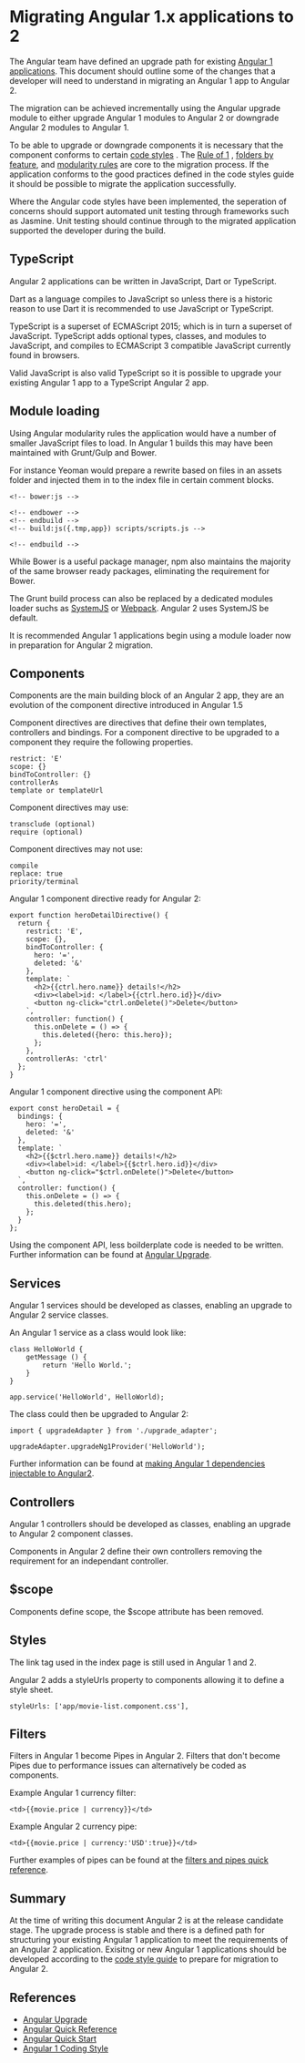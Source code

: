 # Migrating Angular 1.x applications to 2

The Angular team have defined an upgrade path for existing [Angular 1 applications](https://angular.io/docs/ts/latest/guide/upgrade.html). This document should outline some of the changes that a developer will need to understand in migrating an Angular 1 app to Angular 2.

The migration can be achieved incrementally using the Angular upgrade module to either upgrade Angular 1 modules to Angular 2 or downgrade Angular 2 modules to Angular 1.

To be able to upgrade or downgrade components it is necessary that the component conforms to certain [code styles](https://github.com/johnpapa/angular-styleguide/blob/master/a1/README.md) . The [Rule of 1](https://github.com/johnpapa/angular-styleguide/blob/master/a1/README.md#style-y001)  , [folders by feature](https://github.com/johnpapa/angular-styleguide/blob/master/a1/README.md#folders-by-feature-structure), and [modularity rules](https://github.com/johnpapa/angular-styleguide/blob/master/a1/README.md#modularity) are core to the migration process. If the application conforms to the good practices defined in the code styles guide it should be possible to migrate the application successfully.

Where the Angular code styles have been implemented, the seperation of concerns should support automated unit testing through frameworks such as Jasmine. Unit testing should continue through to the migrated application supported the developer during the build.

## TypeScript

Angular 2 applications can be written in JavaScript, Dart or TypeScript.

Dart as a language compiles to JavaScript so unless there is a historic reason to use Dart it is recommended to use JavaScript or TypeScript.

TypeScript is a superset of ECMAScript 2015; which is in turn a superset of JavaScript. TypeScript adds optional types, classes, and modules to JavaScript, and compiles to ECMAScript 3 compatible JavaScript currently found in browsers.

Valid JavaScript is also valid TypeScript so it is possible to upgrade your existing Angular 1 app to a TypeScript Angular 2 app.  

## Module loading

Using Angular modularity rules the application would have a number of smaller JavaScript files to load. In Angular 1 builds this may have been maintained with Grunt/Gulp and Bower.

For instance Yeoman would prepare a rewrite based on files in an assets folder and injected them in to the index file in certain comment blocks. 

	<!-- bower:js -->
	
	<!-- endbower -->
	<!-- endbuild -->
	<!-- build:js({.tmp,app}) scripts/scripts.js -->
	
	<!-- endbuild -->
	
While Bower is a useful package manager, npm also maintains the majority of the same browser ready packages, eliminating the requirement for Bower.

The Grunt build process can also be replaced by a dedicated modules loader suchs as [SystemJS](https://github.com/systemjs/systemjs) or [Webpack](http://webpack.github.io/). Angular 2 uses SystemJS be default.

It is recommended Angular 1 applications begin using a module loader now in preparation for Angular 2 migration.

## Components

Components are the main building block of an Angular 2 app, they are an evolution of the component directive introduced in Angular 1.5

Component directives are directives that define their own templates, controllers and bindings. For a component directive to be upgraded to a component they require the following properties.
	
	restrict: 'E'
	scope: {}
	bindToController: {}
	controllerAs
	template or templateUrl

Component directives may use:	
	
	transclude (optional)
	require (optional)
	
Component directives may not use:

	compile
	replace: true
	priority/terminal

Angular 1 component directive ready for Angular 2:

	export function heroDetailDirective() {
	  return {
	    restrict: 'E',
	    scope: {},
	    bindToController: {
	      hero: '=',
	      deleted: '&'
	    },
	    template: `
	      <h2>{{ctrl.hero.name}} details!</h2>
	      <div><label>id: </label>{{ctrl.hero.id}}</div>
	      <button ng-click="ctrl.onDelete()">Delete</button>
	    `,
	    controller: function() {
	      this.onDelete = () => {
	        this.deleted({hero: this.hero});
	      };
	    },
	    controllerAs: 'ctrl'
	  };
	}

Angular 1 component directive using the component API:

	export const heroDetail = {
	  bindings: {
	    hero: '=',
	    deleted: '&'
	  },
	  template: `
	    <h2>{{$ctrl.hero.name}} details!</h2>
	    <div><label>id: </label>{{$ctrl.hero.id}}</div>
	    <button ng-click="$ctrl.onDelete()">Delete</button>
	  `,
	  controller: function() {
	    this.onDelete = () => {
	      this.deleted(this.hero);
	    };
	  }
	};
	
Using the component API, less boilderplate code is needed to be written. Further information can be found at [Angular Upgrade](https://angular.io/docs/ts/latest/guide/upgrade.html).

## Services

Angular 1 services should be developed as classes, enabling an upgrade to Angular 2 service classes.  

An Angular 1 service as a class would look like:

	class HelloWorld {  
	    getMessage () {
	        return 'Hello World.';
	    }
	}

	app.service('HelloWorld', HelloWorld); 


The class could then be upgraded to Angular 2:

	import { upgradeAdapter } from './upgrade_adapter';

	upgradeAdapter.upgradeNg1Provider('HelloWorld'); 

Further information can be found at [making Angular 1 dependencies injectable to Angular2](https://angular.io/docs/ts/latest/guide/upgrade.html#!#making-angular-1-dependencies-injectable-to-angular-2).

## Controllers

Angular 1 controllers should be developed as classes, enabling an upgrade to Angular 2 component classes.

Components in Angular 2 define their own controllers removing the requirement for an independant controller.

## $scope

Components define scope, the $scope attribute has been removed.

## Styles

The link tag used in the index page is still used in Angular 1 and 2. 

Angular 2 adds a styleUrls property to components allowing it to define a style sheet.

	styleUrls: ['app/movie-list.component.css'], 
	
## Filters

Filters in Angular 1 become Pipes in Angular 2. Filters that don't become Pipes due to performance issues can alternatively be coded as components.

Example Angular 1 currency filter:

	<td>{{movie.price | currency}}</td>

Example Angular 2 currency pipe:

	<td>{{movie.price | currency:'USD':true}}</td>


Further examples of pipes can be found at the [filters and pipes quick reference](https://angular.io/docs/ts/latest/cookbook/a1-a2-quick-reference.html#!#filters-pipes).

## Summary

At the time of writing this document Angular 2 is at the release candidate stage. The upgrade process is stable and there is a defined path for structuring your existing Angular 1 application to meet the requirements of an Angular 2 application. Exisitng or new Angular 1 applications should be developed according to the [code style guide](https://github.com/johnpapa/angular-styleguide/blob/master/a1/README.md) to prepare for migration to Angular 2.   

## References 

* [Angular Upgrade](https://angular.io/docs/ts/latest/guide/upgrade.html)
* [Angular Quick Reference](https://angular.io/docs/ts/latest/cookbook/a1-a2-quick-reference.html)
* [Angular Quick Start](https://angular.io/docs/ts/latest/quickstart.html)
* [Angular 1 Coding Style](https://github.com/johnpapa/angular-styleguide/blob/master/a1/README.md#style-y001)